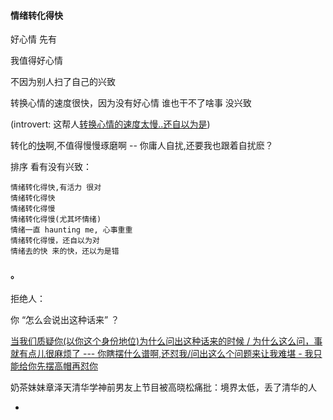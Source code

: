 
#### 情绪转化得快

好心情 先有

我值得好心情

不因为别人扫了自己的兴致

转换心情的速度很快，因为没有好心情 谁也干不了啥事 没兴致

(introvert: 这帮人[转换心情的速度太慢..还自以为是](https://twitter.com/sryimnate/status/861599476074545153))

转化的[快](https://twitter.com/kourtneykardash/status/858896451803336705)啊,不值得慢慢琢磨啊 -- 你庸人自扰,还要我也跟着自扰麽？

排序 看有没有兴致：
```
情绪转化得快,有活力 很对
情绪转化得快
情绪转化得慢
情绪转化得慢(尤其坏情绪)
情绪一直 haunting me, 心事重重
情绪转化得慢，还自以为对
情绪去的快 来的快，还以为是错
```

#### 。

拒绝人：

你 “怎么会说出这种话来” ？


[当我们质疑你(以你这个身份地位)为什么问出这种话来的时候 / 为什么这么问，事就有点儿很麻烦了 --- 你瞎摆什么谱啊,还怼我/问出这么个问题来让我难堪 - 我只能给你先摆高帽再怼你](http://www.acfun.cn/v/ac1543714)

奶茶妹妹章泽天清华学神前男友上节目被高晓松痛批：境界太低，丢了清华的人



-
